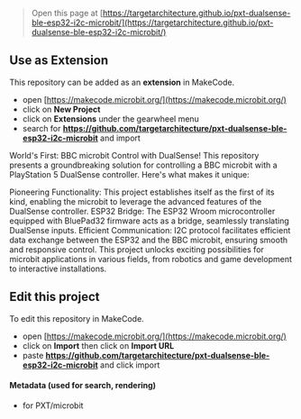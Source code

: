 
> Open this page at [https://targetarchitecture.github.io/pxt-dualsense-ble-esp32-i2c-microbit/](https://targetarchitecture.github.io/pxt-dualsense-ble-esp32-i2c-microbit/)

## Use as Extension

This repository can be added as an **extension** in MakeCode.

* open [https://makecode.microbit.org/](https://makecode.microbit.org/)
* click on **New Project**
* click on **Extensions** under the gearwheel menu
* search for **https://github.com/targetarchitecture/pxt-dualsense-ble-esp32-i2c-microbit** and import

World's First: BBC microbit Control with DualSense!
This repository presents a groundbreaking solution for controlling a BBC microbit with a PlayStation 5 DualSense controller. Here's what makes it unique:

Pioneering Functionality: This project establishes itself as the first of its kind, enabling the microbit to leverage the advanced features of the DualSense controller.
ESP32 Bridge: The ESP32 Wroom microcontroller equipped with BluePad32 firmware acts as a bridge, seamlessly translating DualSense inputs.
Efficient Communication: I2C protocol facilitates efficient data exchange between the ESP32 and the BBC microbit, ensuring smooth and responsive control.
This project unlocks exciting possibilities for microbit applications in various fields, from robotics and game development to interactive installations.


## Edit this project

To edit this repository in MakeCode.

* open [https://makecode.microbit.org/](https://makecode.microbit.org/)
* click on **Import** then click on **Import URL**
* paste **https://github.com/targetarchitecture/pxt-dualsense-ble-esp32-i2c-microbit** and click import

#### Metadata (used for search, rendering)

* for PXT/microbit
<script src="https://makecode.com/gh-pages-embed.js"></script><script>makeCodeRender("{{ site.makecode.home_url }}", "{{ site.github.owner_name }}/{{ site.github.repository_name }}");</script>
